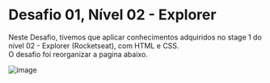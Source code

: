 # Desafio 01, Nível 02 - Explorer


Neste Desafio, tivemos que aplicar conhecimentos adquiridos no stage 1 do nível 02 - Explorer (Rocketseat), com HTML e CSS.
<br>
O desafio foi reorganizar a pagina abaixo.

![image](https://user-images.githubusercontent.com/107070684/176113504-d239c63c-6e8a-4ddb-96d5-08771a938bcd.png)
